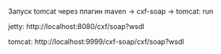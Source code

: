 Запуск tomcat через плагин maven -> cxf-soap -> tomcat: run


jetty: http://localhost:8080/cxf/soap?wsdl

tomcat: http://localhost:9999/cxf-soap/cxf/soap?wsdl
